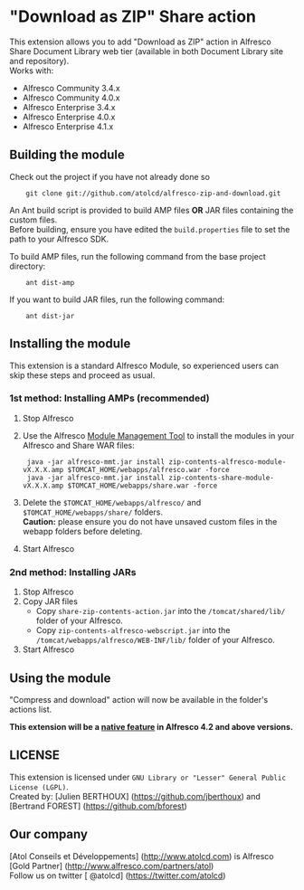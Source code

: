 "Download as ZIP" Share action
================================

This extension allows you to add "Download as ZIP" action in Alfresco Share Document Library web tier (available in both Document Library site and repository).  
Works with: 
- Alfresco Community 3.4.x
- Alfresco Community 4.0.x
- Alfresco Enterprise 3.4.x
- Alfresco Enterprise 4.0.x
- Alfresco Enterprise 4.1.x


Building the module
-------------------
Check out the project if you have not already done so 

        git clone git://github.com/atolcd/alfresco-zip-and-download.git

An Ant build script is provided to build AMP files **OR** JAR files containing the custom files.  
Before building, ensure you have edited the `build.properties` file to set the path to your Alfresco SDK.  

To build AMP files, run the following command from the base project directory:

        ant dist-amp

If you want to build JAR files, run the following command:

        ant dist-jar


Installing the module
---------------------
This extension is a standard Alfresco Module, so experienced users can skip these steps and proceed as usual.

### 1st method: Installing AMPs (recommended)
1. Stop Alfresco
2. Use the Alfresco [Module Management Tool](http://wiki.alfresco.com/wiki/Module_Management_Tool) to install the modules in your Alfresco and Share WAR files:

        java -jar alfresco-mmt.jar install zip-contents-alfresco-module-vX.X.X.amp $TOMCAT_HOME/webapps/alfresco.war -force
        java -jar alfresco-mmt.jar install zip-contents-share-module-vX.X.X.amp $TOMCAT_HOME/webapps/share.war -force

3. Delete the `$TOMCAT_HOME/webapps/alfresco/` and `$TOMCAT_HOME/webapps/share/` folders.  
**Caution:** please ensure you do not have unsaved custom files in the webapp folders before deleting.
4. Start Alfresco


### 2nd method: Installing JARs
1. Stop Alfresco
2. Copy JAR files
    - Copy `share-zip-contents-action.jar` into the `/tomcat/shared/lib/` folder of your Alfresco.
    - Copy `zip-contents-alfresco-webscript.jar` into the `/tomcat/webapps/alfresco/WEB-INF/lib/` folder of your Alfresco.
3. Start Alfresco


Using the module
---------------------

"Compress and download" action will now be available in the folder's actions list.  

**This extension will be a [native feature](http://blogs.alfresco.com/wp/kevinr/2012/09/20/alfresco-community-4-2/) in Alfresco 4.2 and above versions.**


LICENSE
---------------------
This extension is licensed under `GNU Library or "Lesser" General Public License (LGPL)`.  
Created by: [Julien BERTHOUX] (https://github.com/jberthoux) and [Bertrand FOREST] (https://github.com/bforest)  


Our company
---------------------
[Atol Conseils et Développements] (http://www.atolcd.com) is Alfresco [Gold Partner] (http://www.alfresco.com/partners/atol)  
Follow us on twitter [ @atolcd] (https://twitter.com/atolcd)  